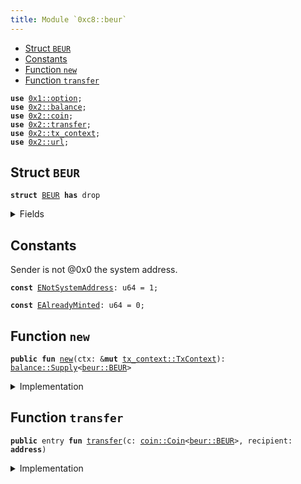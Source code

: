 ```yaml
---
title: Module `0xc8::beur`
---
```




-  [Struct `BEUR`](#0xc8_beur_BEUR)
-  [Constants](#@Constants_0)
-  [Function `new`](#0xc8_beur_new)
-  [Function `transfer`](#0xc8_beur_transfer)


<pre><code><b>use</b> <a href="../move-stdlib/option.md#0x1_option">0x1::option</a>;
<b>use</b> <a href="../sui-framework/balance.md#0x2_balance">0x2::balance</a>;
<b>use</b> <a href="../sui-framework/coin.md#0x2_coin">0x2::coin</a>;
<b>use</b> <a href="../sui-framework/transfer.md#0x2_transfer">0x2::transfer</a>;
<b>use</b> <a href="../sui-framework/tx_context.md#0x2_tx_context">0x2::tx_context</a>;
<b>use</b> <a href="../sui-framework/url.md#0x2_url">0x2::url</a>;
</code></pre>



<a name="0xc8_beur_BEUR"></a>

## Struct `BEUR`



<pre><code><b>struct</b> <a href="beur.md#0xc8_beur_BEUR">BEUR</a> <b>has</b> drop
</code></pre>



<details>
<summary>Fields</summary>


<dl>
<dt>
<code>dummy_field: bool</code>
</dt>
<dd>

</dd>
</dl>


</details>

<a name="@Constants_0"></a>

## Constants


<a name="0xc8_beur_ENotSystemAddress"></a>

Sender is not @0x0 the system address.


<pre><code><b>const</b> <a href="beur.md#0xc8_beur_ENotSystemAddress">ENotSystemAddress</a>: u64 = 1;
</code></pre>



<a name="0xc8_beur_EAlreadyMinted"></a>



<pre><code><b>const</b> <a href="beur.md#0xc8_beur_EAlreadyMinted">EAlreadyMinted</a>: u64 = 0;
</code></pre>



<a name="0xc8_beur_new"></a>

## Function `new`



<pre><code><b>public</b> <b>fun</b> <a href="beur.md#0xc8_beur_new">new</a>(ctx: &<b>mut</b> <a href="../sui-framework/tx_context.md#0x2_tx_context_TxContext">tx_context::TxContext</a>): <a href="../sui-framework/balance.md#0x2_balance_Supply">balance::Supply</a>&lt;<a href="beur.md#0xc8_beur_BEUR">beur::BEUR</a>&gt;
</code></pre>



<details>
<summary>Implementation</summary>


<pre><code><b>public</b> <b>fun</b> <a href="beur.md#0xc8_beur_new">new</a>(ctx: &<b>mut</b> TxContext): Supply&lt;<a href="beur.md#0xc8_beur_BEUR">BEUR</a>&gt; {
    <b>assert</b>!(<a href="../sui-framework/tx_context.md#0x2_tx_context_sender">tx_context::sender</a>(ctx) == @0x0, <a href="beur.md#0xc8_beur_ENotSystemAddress">ENotSystemAddress</a>);
    <b>assert</b>!(<a href="../sui-framework/tx_context.md#0x2_tx_context_epoch">tx_context::epoch</a>(ctx) == 0, <a href="beur.md#0xc8_beur_EAlreadyMinted">EAlreadyMinted</a>);
    <b>let</b> (cap, metadata) = <a href="../sui-framework/coin.md#0x2_coin_create_currency">coin::create_currency</a>(
        <a href="beur.md#0xc8_beur_BEUR">BEUR</a> {},
        9,
        b"<a href="beur.md#0xc8_beur_BEUR">BEUR</a>",
        b"Benfen EUR",
        b"",
        <a href="../move-stdlib/option.md#0x1_option_none">option::none</a>(),
        ctx
    );
    <a href="../sui-framework/transfer.md#0x2_transfer_public_freeze_object">transfer::public_freeze_object</a>(metadata);
    <a href="../sui-framework/coin.md#0x2_coin_treasury_into_supply">coin::treasury_into_supply</a>(cap)
}
</code></pre>



</details>

<a name="0xc8_beur_transfer"></a>

## Function `transfer`



<pre><code><b>public</b> entry <b>fun</b> <a href="../sui-framework/transfer.md#0x2_transfer">transfer</a>(c: <a href="../sui-framework/coin.md#0x2_coin_Coin">coin::Coin</a>&lt;<a href="beur.md#0xc8_beur_BEUR">beur::BEUR</a>&gt;, recipient: <b>address</b>)
</code></pre>



<details>
<summary>Implementation</summary>


<pre><code><b>public</b> entry <b>fun</b> <a href="../sui-framework/transfer.md#0x2_transfer">transfer</a>(c: <a href="../sui-framework/coin.md#0x2_coin_Coin">coin::Coin</a>&lt;<a href="beur.md#0xc8_beur_BEUR">BEUR</a>&gt;, recipient: <b>address</b>) {
    <a href="../sui-framework/transfer.md#0x2_transfer_public_transfer">transfer::public_transfer</a>(c, recipient)
}
</code></pre>



</details>
